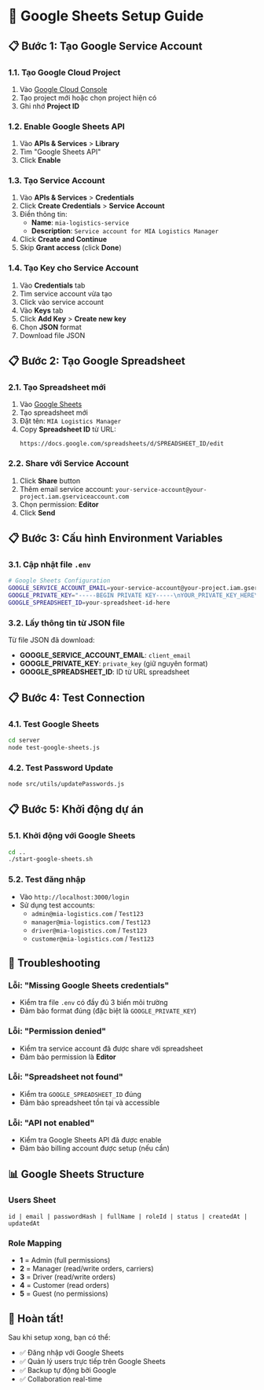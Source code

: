 # 🔧 Google Sheets Setup Guide

## 📋 Bước 1: Tạo Google Service Account

### 1.1. Tạo Google Cloud Project

1. Vào [Google Cloud Console](https://console.cloud.google.com/)
2. Tạo project mới hoặc chọn project hiện có
3. Ghi nhớ **Project ID**

### 1.2. Enable Google Sheets API

1. Vào **APIs & Services** > **Library**
2. Tìm "Google Sheets API"
3. Click **Enable**

### 1.3. Tạo Service Account

1. Vào **APIs & Services** > **Credentials**
2. Click **Create Credentials** > **Service Account**
3. Điền thông tin:
   - **Name**: `mia-logistics-service`
   - **Description**: `Service account for MIA Logistics Manager`
4. Click **Create and Continue**
5. Skip **Grant access** (click **Done**)

### 1.4. Tạo Key cho Service Account

1. Vào **Credentials** tab
2. Tìm service account vừa tạo
3. Click vào service account
4. Vào **Keys** tab
5. Click **Add Key** > **Create new key**
6. Chọn **JSON** format
7. Download file JSON

## 📋 Bước 2: Tạo Google Spreadsheet

### 2.1. Tạo Spreadsheet mới

1. Vào [Google Sheets](https://sheets.google.com/)
2. Tạo spreadsheet mới
3. Đặt tên: `MIA Logistics Manager`
4. Copy **Spreadsheet ID** từ URL:
   ```
   https://docs.google.com/spreadsheets/d/SPREADSHEET_ID/edit
   ```

### 2.2. Share với Service Account

1. Click **Share** button
2. Thêm email service account: `your-service-account@your-project.iam.gserviceaccount.com`
3. Chọn permission: **Editor**
4. Click **Send**

## 📋 Bước 3: Cấu hình Environment Variables

### 3.1. Cập nhật file `.env`

```bash
# Google Sheets Configuration
GOOGLE_SERVICE_ACCOUNT_EMAIL=your-service-account@your-project.iam.gserviceaccount.com
GOOGLE_PRIVATE_KEY="-----BEGIN PRIVATE KEY-----\nYOUR_PRIVATE_KEY_HERE\n-----END PRIVATE KEY-----\n"
GOOGLE_SPREADSHEET_ID=your-spreadsheet-id-here
```

### 3.2. Lấy thông tin từ JSON file

Từ file JSON đã download:

- **GOOGLE_SERVICE_ACCOUNT_EMAIL**: `client_email`
- **GOOGLE_PRIVATE_KEY**: `private_key` (giữ nguyên format)
- **GOOGLE_SPREADSHEET_ID**: ID từ URL spreadsheet

## 📋 Bước 4: Test Connection

### 4.1. Test Google Sheets

```bash
cd server
node test-google-sheets.js
```

### 4.2. Test Password Update

```bash
node src/utils/updatePasswords.js
```

## 📋 Bước 5: Khởi động dự án

### 5.1. Khởi động với Google Sheets

```bash
cd ..
./start-google-sheets.sh
```

### 5.2. Test đăng nhập

- Vào `http://localhost:3000/login`
- Sử dụng test accounts:
  - `admin@mia-logistics.com` / `Test123`
  - `manager@mia-logistics.com` / `Test123`
  - `driver@mia-logistics.com` / `Test123`
  - `customer@mia-logistics.com` / `Test123`

## 🔧 Troubleshooting

### Lỗi: "Missing Google Sheets credentials"

- Kiểm tra file `.env` có đầy đủ 3 biến môi trường
- Đảm bảo format đúng (đặc biệt là `GOOGLE_PRIVATE_KEY`)

### Lỗi: "Permission denied"

- Kiểm tra service account đã được share với spreadsheet
- Đảm bảo permission là **Editor**

### Lỗi: "Spreadsheet not found"

- Kiểm tra `GOOGLE_SPREADSHEET_ID` đúng
- Đảm bảo spreadsheet tồn tại và accessible

### Lỗi: "API not enabled"

- Kiểm tra Google Sheets API đã được enable
- Đảm bảo billing account được setup (nếu cần)

## 📊 Google Sheets Structure

### Users Sheet

```
id | email | passwordHash | fullName | roleId | status | createdAt | updatedAt
```

### Role Mapping

- **1** = Admin (full permissions)
- **2** = Manager (read/write orders, carriers)
- **3** = Driver (read/write orders)
- **4** = Customer (read orders)
- **5** = Guest (no permissions)

## 🎉 Hoàn tất!

Sau khi setup xong, bạn có thể:

- ✅ Đăng nhập với Google Sheets
- ✅ Quản lý users trực tiếp trên Google Sheets
- ✅ Backup tự động bởi Google
- ✅ Collaboration real-time
